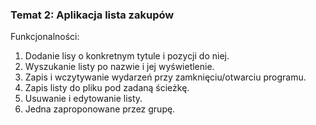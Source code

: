 ### Temat 2: Aplikacja lista zakupów

Funkcjonalności:
1. Dodanie lisy o konkretnym tytule i pozycji do niej.
2. Wyszukanie listy po nazwie i jej wyświetlenie.
3. Zapis i wczytywanie wydarzeń przy zamknięciu/otwarciu programu.
4. Zapis listy do pliku pod zadaną ścieżkę.
5. Usuwanie i edytowanie listy.
6. Jedna zaproponowane przez grupę.
